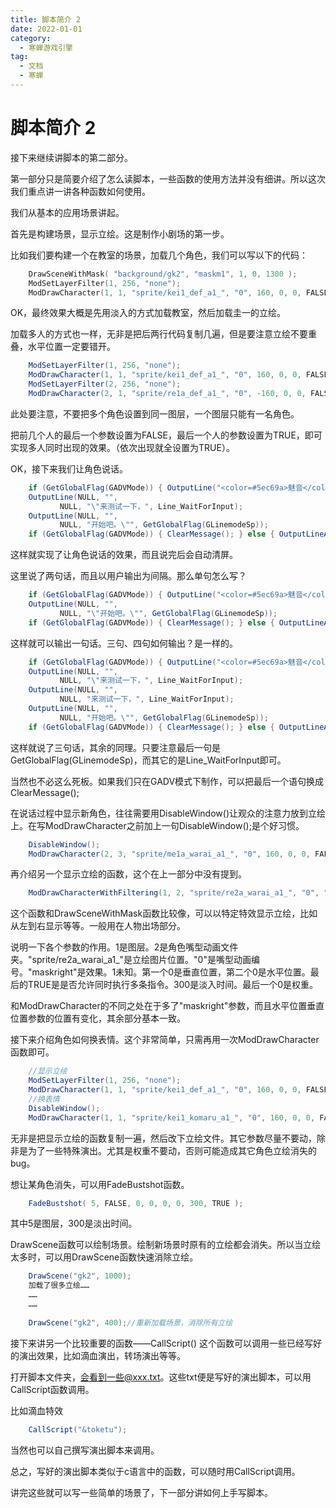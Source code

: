 ```yaml
---
title: 脚本简介 2
date: 2022-01-01
category:
  - 寒蝉游戏引擎
tag:
  - 文档
  - 寒蝉
---
```

# 脚本简介 2



接下来继续讲脚本的第二部分。

第一部分只是简要介绍了怎么读脚本，一些函数的使用方法并没有细讲。所以这次我们重点讲一讲各种函数如何使用。

我们从基本的应用场景讲起。

首先是构建场景，显示立绘。这是制作小剧场的第一步。

比如我们要构建一个在教室的场景，加载几个角色，我们可以写以下的代码：

```c
	DrawSceneWithMask( "background/gk2", "maskm1", 1, 0, 1300 );
	ModSetLayerFilter(1, 256, "none");
	ModDrawCharacter(1, 1, "sprite/kei1_def_a1_", "0", 160, 0, 0, FALSE, 0, 0, 0, 0, 0, 0, 0, 10, 600, FALSE );
```

OK，最终效果大概是先用淡入的方式加载教室，然后加载圭一的立绘。

加载多人的方式也一样，无非是把后两行代码复制几遍，但是要注意立绘不要重叠，水平位置一定要错开。

```c#
	ModSetLayerFilter(1, 256, "none");
	ModDrawCharacter(1, 1, "sprite/kei1_def_a1_", "0", 160, 0, 0, FALSE, 0, 0, 0, 0, 0, 0, 0, 10, 600, FALSE );
	ModSetLayerFilter(2, 256, "none");
	ModDrawCharacter(2, 1, "sprite/re1a_def_a1_", "0", -160, 0, 0, FALSE, 0, 0, 0, 0, 0, 0, 0, 10, 600, TRUE );
```

此处要注意，不要把多个角色设置到同一图层，一个图层只能有一名角色。

把前几个人的最后一个参数设置为FALSE，最后一个人的参数设置为TRUE，即可实现多人同时出现的效果。（依次出现就全设置为TRUE）。

OK，接下来我们让角色说话。

```c#
	if (GetGlobalFlag(GADVMode)) { OutputLine("<color=#5ec69a>魅音</color>", NULL, "<color=#5ec69a>魅音</color>", NULL, Line_ContinueAfterTyping); }
	OutputLine(NULL, "",
		   NULL, "\"来测试一下，", Line_WaitForInput);
	OutputLine(NULL, "",
		   NULL, "开始吧。\"", GetGlobalFlag(GLinemodeSp));
	if (GetGlobalFlag(GADVMode)) { ClearMessage(); } else { OutputLineAll(NULL, "\n", Line_ContinueAfterTyping); }
```

这样就实现了让角色说话的效果，而且说完后会自动清屏。

这里说了两句话，而且以用户输出为间隔。那么单句怎么写？

```c#
	if (GetGlobalFlag(GADVMode)) { OutputLine("<color=#5ec69a>魅音</color>", NULL, "<color=#5ec69a>魅音</color>", NULL, Line_ContinueAfterTyping); }
	OutputLine(NULL, "",
		   NULL, "\"开始吧。\"", GetGlobalFlag(GLinemodeSp));
	if (GetGlobalFlag(GADVMode)) { ClearMessage(); } else { OutputLineAll(NULL, "\n", Line_ContinueAfterTyping); }
```

这样就可以输出一句话。三句、四句如何输出？是一样的。

```c#
	if (GetGlobalFlag(GADVMode)) { OutputLine("<color=#5ec69a>魅音</color>", NULL, "<color=#5ec69a>魅音</color>", NULL, Line_ContinueAfterTyping); }
	OutputLine(NULL, "",
		   NULL, "\"来测试一下，", Line_WaitForInput);
	OutputLine(NULL, "",
		   NULL, "来测试一下，", Line_WaitForInput);		   
	OutputLine(NULL, "",
		   NULL, "开始吧。\"", GetGlobalFlag(GLinemodeSp));
	if (GetGlobalFlag(GADVMode)) { ClearMessage(); } else { OutputLineAll(NULL, "\n", Line_ContinueAfterTyping); }
```

这样就说了三句话，其余的同理。只要注意最后一句是GetGlobalFlag(GLinemodeSp)，而其它的是Line_WaitForInput即可。

当然也不必这么死板。如果我们只在GADV模式下制作，可以把最后一个语句换成ClearMessage();

在说话过程中显示新角色，往往需要用DisableWindow()让观众的注意力放到立绘上。在写ModDrawCharacter之前加上一句DisableWindow();是个好习惯。

```c#
	DisableWindow();
	ModDrawCharacter(2, 3, "sprite/me1a_warai_a1_", "0", 160, 0, 0, FALSE, 0, 0, 0, 0, 0, 0, 0, 10, 200, TRUE );
```

再介绍另一个显示立绘的函数，这个在上一部分中没有提到。

```c#
	ModDrawCharacterWithFiltering(1, 2, "sprite/re2a_warai_a1_", "0", "maskright", 1, 0, 0, FALSE, 0, 0, 0, 0, 0, 0, 300, TRUE );
```

这个函数和DrawSceneWithMask函数比较像，可以以特定特效显示立绘，比如从左到右显示等等。一般用在人物出场部分。

说明一下各个参数的作用。1是图层。2是角色嘴型动画文件夹。"sprite/re2a_warai_a1_"是立绘图片位置。"0"是嘴型动画编号。"maskright"是效果。1未知。第一个0是垂直位置，第二个0是水平位置。最后的TRUE是是否允许同时执行多条指令。300是淡入时间。最后一个0是权重。

和ModDrawCharacter的不同之处在于多了"maskright"参数，而且水平位置垂直位置参数的位置有变化，其余部分基本一致。

接下来介绍角色如何换表情。这个非常简单，只需再用一次ModDrawCharacter函数即可。

```c#
	//显示立绘
	ModSetLayerFilter(1, 256, "none");
	ModDrawCharacter(1, 1, "sprite/kei1_def_a1_", "0", 160, 0, 0, FALSE, 0, 0, 0, 0, 0, 0, 0, 10, 600, FALSE );
	//换表情
	DisableWindow();
	ModDrawCharacter(1, 1, "sprite/kei1_komaru_a1_", "0", 160, 0, 0, FALSE, 0, 0, 0, 0, 0, 0, 0, 10, 600, FALSE );
```

无非是把显示立绘的函数复制一遍，然后改下立绘文件。其它参数尽量不要动，除非是为了一些特殊演出。尤其是权重不要动，否则可能造成其它角色立绘消失的bug。

想让某角色消失，可以用FadeBustshot函数。

```c#
	FadeBustshot( 5, FALSE, 0, 0, 0, 0, 300, TRUE );
```

其中5是图层，300是淡出时间。

DrawScene函数可以绘制场景。绘制新场景时原有的立绘都会消失。所以当立绘太多时，可以用DrawScene函数快速消除立绘。

```c#
	DrawScene("gk2", 1000);
	加载了很多立绘……
	……
	……
	
	DrawScene("gk2", 400);//重新加载场景，消除所有立绘
```

接下来讲另一个比较重要的函数——CallScript()  这个函数可以调用一些已经写好的演出效果，比如滴血演出，转场演出等等。

打开脚本文件夹，会看到一些@xxx.txt。这些txt便是写好的演出脚本，可以用CallScript函数调用。

比如滴血特效

```c#
	CallScript("&toketu");
```

当然也可以自己撰写演出脚本来调用。

总之，写好的演出脚本类似于c语言中的函数，可以随时用CallScript调用。

讲完这些就可以写一些简单的场景了，下一部分讲如何上手写脚本。
